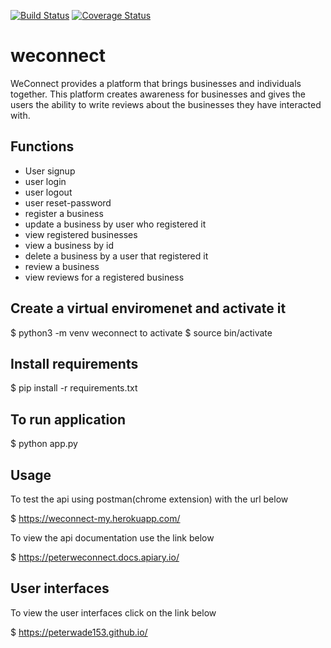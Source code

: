 [![Build Status](https://travis-ci.org/peterwade153/weconnect.svg?branch=challenge2)](https://travis-ci.org/peterwade153/weconnect)
[![Coverage Status](https://coveralls.io/repos/github/peterwade153/weconnect/badge.svg?branch=master)](https://coveralls.io/github/peterwade153/weconnect?branch=master)
# weconnect
WeConnect provides a platform that brings businesses and individuals together. This platform 
creates awareness for businesses and gives the users the ability to write reviews about the 
businesses they have interacted with. 

## Functions
 - User signup
 - user login
 - user logout
 - user reset-password
 - register a business
 - update a business by user who registered it
 - view registered businesses
 - view a business by id
 - delete a business by a user that registered it
 - review a business
 - view reviews for a registered business
 
## Create a virtual enviromenet and activate it

$ python3 -m venv weconnect
to activate
$ source bin/activate
## Install requirements

$ pip install -r requirements.txt

## To run application

$ python app.py

## Usage

To test the api using postman(chrome extension) with the url below

$ https://weconnect-my.herokuapp.com/

To view the api documentation use the link below

$ https://peterweconnect.docs.apiary.io/

## User interfaces

To view the user interfaces click on the link below

$ https://peterwade153.github.io/

